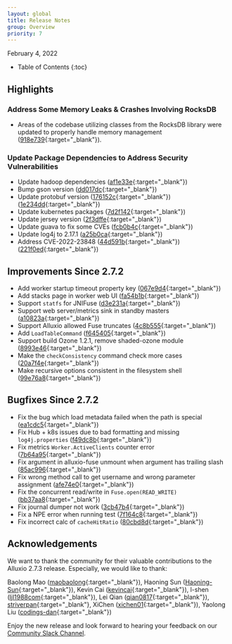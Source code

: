 ```yaml
---
layout: global
title: Release Notes
group: Overview
priority: 7
---
```


February 4, 2022

* Table of Contents
{:toc}

## Highlights

### Address Some Memory Leaks & Crashes Involving RocksDB
* Areas of the codebase utilizing classes from the RocksDB library were updated to properly handle memory management ([918e739](https://github.com/Alluxio/alluxio/commit/918e739cba89b3bed54a24fde0890ba726b1164b){:target="_blank"}).

### Update Package Dependencies to Address Security Vulnerabilities
* Update hadoop dependencies ([af1e33e](https://github.com/Alluxio/alluxio/commit/af1e33ed14bce9e24cfce88228610294a6ea994a){:target="_blank"})
* Bump gson version ([dd017dc](https://github.com/Alluxio/alluxio/commit/dd017dcf1b2ab06f08348bdf461dce6a9bef6ba8){:target="_blank"})
* Update protobuf version ([176152c](https://github.com/Alluxio/alluxio/commit/176152c4d30649e2a70866fc081da0ee0653e16e){:target="_blank"})([1e234dd](https://github.com/Alluxio/alluxio/commit/1e234ddf201e1fd474fe8ca1b5fd691a917fc562){:target="_blank"})
* Update kubernetes packages ([7d2f142](https://github.com/Alluxio/alluxio/commit/7d2f142d5af7e04814c18a14952737d1de715b1f){:target="_blank"})
* Update jersey version ([2f3dffe](https://github.com/Alluxio/alluxio/commit/2f3dffefffcf492373e3590e2d52b3d635e9d6bb){:target="_blank"})
* Update guava to fix some CVEs ([fcb0b4c](https://github.com/Alluxio/alluxio/commit/fcb0b4c9d4f3b787a091a2721d0a7d807055caaa){:target="_blank"})
* Update log4j to 2.17.1 ([a25b0ca](https://github.com/Alluxio/alluxio/commit/a25b0ca49c38263d92d716e99fb4c29c6f414939){:target="_blank"})
* Address CVE-2022-23848 ([44d591b](https://github.com/Alluxio/alluxio/commit/44d591bd1045a4b829583592fa6652c584a5f398){:target="_blank"})([221f0ed](https://github.com/Alluxio/alluxio/commit/221f0ed5851417ffc6cae4758d112d490e25f930){:target="_blank"})

## Improvements Since 2.7.2 
* Add worker startup timeout property key ([067e9d4](https://github.com/Alluxio/alluxio/commit/067e9d432166d44a82fb26aa1ffa8660b665e2f0){:target="_blank"})
* Add stacks page in worker web UI ([fa54b1b](https://github.com/Alluxio/alluxio/commit/fa54b1bcd9fc891413cbd168862706d0fad0ad02){:target="_blank"})
* Support `statfs` for JNIFuse ([d3e231a](https://github.com/Alluxio/alluxio/commit/d3e231a02ea4ef1415e623cfbc742c5f69e8ba8c){:target="_blank"})
* Support web server/metrics sink in standby masters ([a10823a](https://github.com/Alluxio/alluxio/commit/a10823a9523e200f1665228cd4eb3ea7659a0d15){:target="_blank"})
* Support Alluxio allowed Fuse truncates ([4c8b555](https://github.com/Alluxio/alluxio/commit/4c8b555920da6a844f3f30cc70493b563178518d){:target="_blank"})
* Add `LoadTableCommand` ([f645405](https://github.com/Alluxio/alluxio/commit/f64540541748ba088eafbbac37fbd8c0458c410e){:target="_blank"})
* Support build Ozone 1.2.1, remove shaded-ozone module ([8993e46](https://github.com/Alluxio/alluxio/commit/8993e461b23a73713e62d81ac904161e59fc0562){:target="_blank"})
* Make the `checkConsistency` command check more cases ([20a7f4e](https://github.com/Alluxio/alluxio/commit/20a7f4edfea39bc17bfe17b067cf94d5034ac526){:target="_blank"})
* Make recursive options consistent in the filesystem shell ([99e76a8](https://github.com/Alluxio/alluxio/commit/99e76a85141cdbdd7a96d13a6cc4a58c15728277){:target="_blank"})

## Bugfixes Since 2.7.2
* Fix the bug which load metadata failed when the path is special ([ea1cdc5](https://github.com/Alluxio/alluxio/commit/ea1cdc5aa97ba0e4a36ee12f22a5f981cf7d7958){:target="_blank"})
* Fix Hub + k8s issues due to bad formatting and missing `log4j.properties` ([f49dc8b](https://github.com/Alluxio/alluxio/commit/f49dc8bc531e324a52d4d6986e5d4e621e7ef931){:target="_blank"})
* Fix metrics `Worker.ActiveClients` counter error ([7b64a95](https://github.com/Alluxio/alluxio/commit/7b64a953e4791e3e6c2a79274363f432b7775371){:target="_blank"})
* Fix argument in alluxio-fuse unmount when argument has trailing slash ([85ac996](https://github.com/Alluxio/alluxio/commit/85ac996f9f753154745ac598a655b2e484a51bce){:target="_blank"})
* Fix wrong method call to get username and wrong parameter assignment ([afe74e0](https://github.com/Alluxio/alluxio/commit/afe74e0a5489eac0fad1e78ce5b52b1a7b2a9754){:target="_blank"})
* Fix the concurrent read/write in `Fuse.open(READ_WRITE)` ([bb37aa8](https://github.com/Alluxio/alluxio/commit/bb37aa884ebd836f4679f6fcbcdd0cb2e1aa1688){:target="_blank"})
* Fix journal dumper not work ([3cb47b4](https://github.com/Alluxio/alluxio/commit/3cb47b45f2f1921c9a7735ef7087c874eabb5be4){:target="_blank"})
* Fix a NPE error when running test ([7f164c8](https://github.com/Alluxio/alluxio/commit/7f164c8b91ddbfaa60af036b0d04292431523fe3){:target="_blank"})
* Fix incorrect calc of `cacheHitRatio` ([80cbd8d](https://github.com/Alluxio/alluxio/commit/80cbd8de31e8b0697112156d5a8463945f252541){:target="_blank"})

## Acknowledgements

We want to thank the community for their valuable contributions to the Alluxio 2.7.3 release. Especially, we would like to thank:

Baolong Mao ([maobaolong](https://github.com/maobaolong){:target="_blank"}),
Haoning Sun ([Haoning-Sun](https://github.com/Haoning-Sun){:target="_blank"}),
Kevin Cai ([kevincai](https://github.com/kevincai){:target="_blank"}), 
l-shen ([ljl1988com](https://github.com/ljl1988com){:target="_blank"}), 
Lei Qian ([qian0817](https://github.com/qian0817){:target="_blank"}),
[striverpan](https://github.com/striverpan){:target="_blank"},
XiChen ([xichen01](https://github.com/xichen01){:target="_blank"}),
Yaolong Liu ([codings-dan](https://github.com/codings-dan){:target="_blank"})

Enjoy the new release and look forward to hearing your feedback on our [Community Slack Channel](https://alluxio.io/slack).